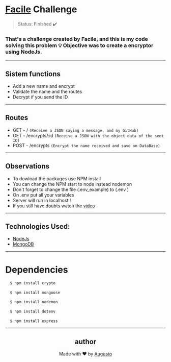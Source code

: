 # [Facile](https://facilesistemas.net.br) Challenge

>Status: Finished ✔️

### That's a challenge created by Facile, and this is my code solving this problem 💡 Objective was to create a encryptor using NodeJs.
---
## Sistem functions 
+ Add a new name and encrypt 
+ Validate the name and the routes
+ Decrypt if you send the ID
---
## Routes

+ GET - /  ```(Receive a JSON saying a message, and my GitHub)```
+ GET - /encrypts/:id  ```(Receive a JSON with the object data of the sent ID)```
+ POST - /encrypts   ```(Encrypt the name received and save on DataBase)```
---
## Observations 
+ To dowload the packages use NPM install
+ You can change the NPM start to node instead nodemon
+ Don't forget to change the file (.env_example) to (.env )
+ On .env put all your variables 
+ Server will run in localhost !
+ If you still have doubts watch the [video](https://www.youtube.com/watch?v=SAHjdua-wYs)
---
## Technologies Used:

+ [NodeJs](https://nodejs.org/en/)
+ [MongoDB](https://docs.mongodb.com)

---
# Dependencies
```bash
  $ npm install crypto
  
  $ npm install mongoose

  $ npm install nodemon
  
  $ npm install dotenv
  
  $ npm install express
```
---

<h2 align='center'>author</h2>
<div align='center'>
  Made with ❤️ by <a href="https://github.com/AugustoBernardes">Augusto</a>
</div>
